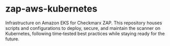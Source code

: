 # zap-aws-kubernetes
Infrastructure on Amazon EKS for Checkmarx ZAP. This repository houses scripts and configurations to deploy, secure, and maintain the scanner on Kubernetes, following time‑tested best practices while staying ready for the future.
